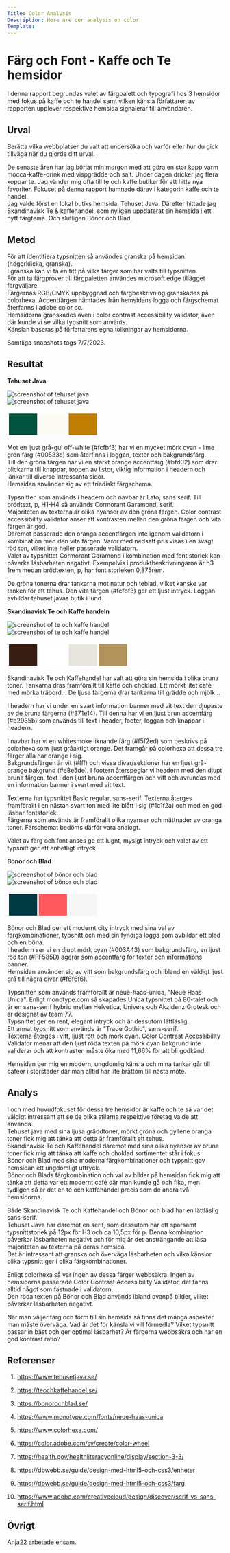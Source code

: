 ```yaml
---
Title: Color Analysis
Description: Here are our analysis on color
Template: 
---
```


Färg och Font - Kaffe och Te hemsidor
=======================

I denna rapport begrundas valet av färgpalett och typografi hos 3 hemsidor med fokus på kaffe och te handel samt vilken känsla författaren av rapporten upplever respektive hemsida signalerar till användaren.



Urval
-----------------------

Berätta vilka webbplatser du valt att undersöka och varför eller hur du gick tillväga när du gjorde ditt urval.

De senaste åren har jag börjat min morgon med att göra en stor kopp varm mocca-kaffe-drink med vispgrädde och salt. Under dagen dricker jag flera koppar te. Jag vänder mig ofta till te och kaffe butiker för att hitta nya favoriter. Fokuset på denna rapport hamnade därav i kategorin kaffe och te handel.  
Jag valde först en lokal butiks hemsida, Tehuset Java. Därefter hittade jag Skandinavisk Te & kaffehandel, som nyligen uppdaterat sin hemsida i ett nytt färgtema. Och slutligen Bönor och Blad.

Metod
-----------------------

För att identifiera typsnitten så användes granska på hemsidan. (högerklicka, granska).  
I granska kan vi ta en titt på vilka färger som har valts till typsnitten.  
För att ta färgprover till färgpaletten användes microsoft edge tillägget färgväljare.  
Färgernas RGB/CMYK uppbyggnad och färgbeskrivning granskades på colorhexa.
Accentfärgen hämtades från hemsidans logga och färgschemat återfanns i adobe color cc.  
Hemsidorna granskades även i color contrast accessibility validator, även där kunde vi se vilka typsnitt som använts.  
Känslan baseras på författarens egna tolkningar av hemsidorna.  
  
Samtliga snapshots togs 7/7/2023.

Resultat
-----------------------
  
**Tehuset Java**  
  
<div class="color-page">
<div class="coffee-box coffee1">
    <img src="%base_url%/assets/img/java.png" alt="screenshot of tehuset java">
</div>
<div class="coffee-box coffee2">
    <img src="%base_url%/assets/img/java2.png" alt="screenshot of tehuset java">
</div>
</div>
  
  
<table style="border-spacing: 4px; border-collapse: separate">
<tr>
<td style="height: 50px; width: 50px; background-color: #00533c">
<td style="height: 50px; width: 50px; background-color: #fcfbf3">
<td style="height: 50px; width: 50px; background-color: #bf7d02">
</tr>
</table>
  

Mot en ljust grå-gul off-white (#fcfbf3) har vi en mycket mörk cyan - lime grön färg (#00533c) som återfinns i loggan, texter och bakgrundsfärg.  
Till den gröna färgen har vi en starkt orange accentfärg (#bfd02) som drar blickarna till knappar, toppen av listor, viktig information i headern och länkar till diverse intressanta sidor.  
Hemsidan använder sig av ett triadiskt färgschema.  
  
Typsnitten som används i headern och navbar är Lato, sans serif. Till brödtext, p, H1-H4 så används Cormorant Garamond, serif.  
Majoriteten av texterna är olika nyanser av den gröna färgen. Color contrast accessibility validator anser att kontrasten mellan den gröna färgen och vita färgen är god.  
Däremot passerade den oranga accentfärgen inte igenom validatorn i kombination med den vita färgen.  Varor med nedsatt pris visas i en svagt röd ton, vilket inte heller passerade validatorn.  
Valet av typsnittet Cormorant Garamond i kombination med font storlek kan påverka läsbarheten negativt. Exempelvis i produktbeskrivningarna är h3 1rem medan brödtexten, p, har font storleken 0,875rem.  
  
De gröna tonerna drar tankarna mot natur och teblad, vilket kanske var tanken för ett tehus. Den vita färgen (#fcfbf3) ger ett ljust intryck. Loggan avbildar tehuset javas butik i lund. 
  
**Skandinavisk Te och Kaffe handeln**  
  
<div class="color-page">
<div class="coffee-box coffee1">
    <img src="%base_url%/assets/img/teochkaffe1.png" alt="screenshot of te och kaffe handel">
</div>
<div class="coffee-box coffee2">
    <img src="%base_url%/assets/img/teochkaffe2.png" alt="screenshot of te och kaffe handel">
</div>
</div>
  
<table style="border-spacing: 4px; border-collapse: separate">
<tr>
<td style="height: 50px; width: 50px; background-color: #371e14">
<td style="height: 50px; width: 50px; background-color: #fff">
<td style="height: 50px; width: 50px; background-color: #e8e5de">
<td style="height: 50px; width: 50px; background-color: #b2935b">
</tr>
</table>
Skandinavisk Te och Kaffehandel har valt att göra sin hemsida i olika bruna toner. Tankarna dras framförallt till kaffe och choklad.  
Ett mörkt litet café med mörka träbord... De ljusa färgerna drar tankarna till grädde och mjölk...  
  
I headern har vi under en svart information banner med vit text den djupaste av de bruna färgerna (#371e14). Till denna har vi en ljust brun accentfärg (#b2935b) som används till text i header, footer, loggan och knappar i headern.  
  
I navbar har vi en whitesmoke liknande färg (#f5f2ed) som beskrivs på colorhexa som ljust gråaktigt orange. Det framgår på colorhexa att dessa tre färger alla har orange i sig.  
Bakgrundsfärgen är vit (#fff) och vissa divar/sektioner har en ljust grå-orange bakgrund (#e8e5de). I footern återspeglar vi headern med den djupt bruna färgen, text i den ljust bruna accentfärgen och vitt och avrundas med en information banner i svart med vit text.  
  
Texterna har typsnittet Basic regular, sans-serif. Texterna återges framförallt i en nästan svart ton med lite blått i sig (#1c1f2a) och med en god läsbar fontstorlek.  
Färgerna som används är framförallt olika nyanser och mättnader av oranga toner. Färschemat bedöms därför vara analogt.  
  
Valet av färg och font anses ge ett lugnt, mysigt intryck och valet av ett typsnitt ger ett enhetligt intryck.
  
**Bönor och Blad**
<div class="color-page">
<div class="coffee-box coffee1">
    <img src="%base_url%/assets/img/bonoroblad1.png" alt="screenshot of bönor och blad">
</div>
<div class="coffee-box coffee2">
    <img src="%base_url%/assets/img/bonoroblad2.png" alt="screenshot of bönor och blad">
</div>
</div>
  
<table style="border-spacing: 4px; border-collapse: separate">
<tr>
<td style="height: 50px; width: 50px; background-color: #003a43">
<td style="height: 50px; width: 50px; background-color: #ff585d">
<td style="height: 50px; width: 50px; background-color: #f6f6f6">
</tr>
</table>

Bönor och Blad ger ett modernt city intryck med sina val av färgkombinationer, typsnitt och med sin fyndiga logga som avbildar ett blad och en böna.  
I headern ser vi en djupt mörk cyan (#003A43) som bakgrundsfärg, en ljust röd ton (#FF585D) agerar som accentfärg för texter och informations banner.  
Hemsidan använder sig av vitt som bakgrundsfärg och ibland en väldigt ljust grå till några divar (#f6f6f6).  
  
Typsnitten som används framförallt är neue-haas-unica, "Neue Haas Unica". Enligt monotype.com så skapades Unica typsnittet på 80-talet och är en sans-serif hybrid mellan Helvetica, Univers och Akzidenz Grotesk och är designat av team'77.  
Typsnittet ger en rent, elegant intryck och är dessutom lättläslig.  
Ett annat typsnitt som används är "Trade Gothic", sans-serif.  
Texterna återges i vitt, ljust rött och mörk cyan. Color Contrast Accessibility Validator menar att den ljust röda texten på mörk cyan bakgrund inte validerar och att kontrasten måste öka med 11,66% för att bli godkänd.  
  
Hemsidan ger mig en modern, ungdomlig känsla och mina tankar går till caféer i storstäder där man alltid har lite bråttom till nästa möte.  


Analys
-----------------------

I och med huvudfokuset för dessa tre hemsidor är kaffe och te så var det väldigt intressant att se de olika stilarna respektive företag valde att använda.  
Tehuset java med sina ljusa gräddtoner, mörkt gröna och gyllene oranga toner fick mig att tänka att detta är framförallt ett tehus.  
Skandinavisk Te och Kaffehandel däremot med sina olika nyanser av bruna toner fick mig att tänka att kaffe och choklad sortimentet står i fokus.  
Bönor och Blad med sina moderna färgkombinationer och typsnitt gav hemsidan ett ungdomligt uttryck.  
Bönor och Blads färgkombination och val av bilder på hemsidan fick mig att tänka att detta var ett modernt café där man kunde gå och fika, men tydligen så är det en te och kaffehandel precis som de andra två hemsidorna.  
  
Både Skandinavisk Te och Kaffehandel och Bönor och blad har en lättläslig sans-serif.  
Tehuset Java har däremot en serif, som dessutom har ett sparsamt typsnittstorlek på 12px för H3 och ca 10,5px för p. Denna kombination påverkar läsbarheten negativt och för mig är det ansträngande att läsa majoriteten av texterna på deras hemsida.  
Det är intressant att granska och överväga läsbarheten och vilka känslor olika typsnitt ger i olika färgkombinationer.
    
Enligt colorhexa så var ingen av dessa färger webbsäkra. Ingen av hemsidorna passerade Color Contrast Accessibility Validator, det fanns alltid något som fastnade i validatorn.  
Den röda texten på Bönor och Blad används ibland ovanpå bilder, vilket påverkar läsbarheten negativt.  
  
När man väljer färg och form till sin hemsida så finns det många aspekter man måste överväga. Vad är det för känsla vi vill förmedla? Vilket typsnitt passar in bäst och ger optimal läsbarhet? Är färgerna webbsäkra och har en god kontrast ratio?  
  

Referenser
-----------------------

1. https://www.tehusetjava.se/  
2. https://teochkaffehandel.se/  
3. https://bonorochblad.se/  
  
4. https://www.monotype.com/fonts/neue-haas-unica  
5. https://www.colorhexa.com/  
6. https://color.adobe.com/sv/create/color-wheel  
7. https://health.gov/healthliteracyonline/display/section-3-3/  
8. https://dbwebb.se/guide/design-med-html5-och-css3/enheter  
9. https://dbwebb.se/guide/design-med-html5-och-css3/farg  
10. https://www.adobe.com/creativecloud/design/discover/serif-vs-sans-serif.html  

Övrigt
-----------------------

Anja22 arbetade ensam.  
